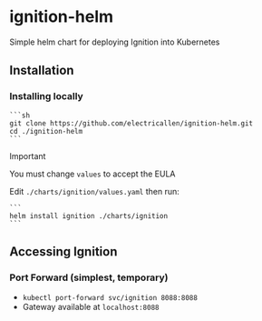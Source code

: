 # ignition-helm
Simple helm chart for deploying Ignition into Kubernetes

## Installation

### Installing locally

    ```sh
    git clone https://github.com/electricallen/ignition-helm.git
    cd ./ignition-helm
    ```
> [!IMPORTANT]  
> You must change `values` to accept the EULA

Edit `./charts/ignition/values.yaml` then run:

    ```
    helm install ignition ./charts/ignition
    ```

## Accessing Ignition

### Port Forward (simplest, temporary)
* `kubectl port-forward svc/ignition 8088:8088`
* Gateway available at `localhost:8088`